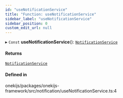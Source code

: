 ```yaml
---
id: "useNotificationService"
title: "Function: useNotificationService"
sidebar_label: "useNotificationService"
sidebar_position: 0
custom_edit_url: null
---
```


▸ `Const` **useNotificationService**(): [`NotificationService`](../classes/NotificationService.md)

#### Returns

[`NotificationService`](../classes/NotificationService.md)

#### Defined in

onekijs/packages/onekijs-framework/src/notification/useNotificationService.ts:4
